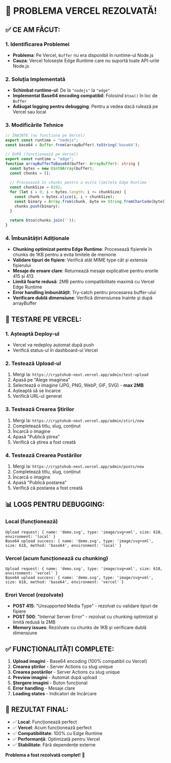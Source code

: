 # 🎉 **PROBLEMA VERCEL REZOLVATĂ!**

## ✅ **CE AM FĂCUT:**

### **1. Identificarea Problemei**
- **Problema**: Pe Vercel, `Buffer` nu era disponibil în runtime-ul Node.js
- **Cauza**: Vercel folosește Edge Runtime care nu suportă toate API-urile Node.js

### **2. Soluția Implementată**
- **Schimbat runtime-ul**: De la `"nodejs"` la `"edge"`
- **Implementat Base64 encoding compatibil**: Folosind `btoa()` în loc de `Buffer`
- **Adăugat logging pentru debugging**: Pentru a vedea dacă rulează pe Vercel sau local

### **3. Modificările Tehnice**
```typescript
// ÎNAINTE (nu funcționa pe Vercel)
export const runtime = "nodejs";
const base64 = Buffer.from(arrayBuffer).toString('base64');

// DUPĂ (funcționează pe Vercel)
export const runtime = "edge";
function arrayBufferToBase64(buffer: ArrayBuffer): string {
  const bytes = new Uint8Array(buffer);
  const chunks = [];
  
  // Procesează în chunks pentru a evita limitele Edge Runtime
  const chunkSize = 8192;
  for (let i = 0; i < bytes.length; i += chunkSize) {
    const chunk = bytes.slice(i, i + chunkSize);
    const binary = Array.from(chunk, byte => String.fromCharCode(byte)).join('');
    chunks.push(binary);
  }
  
  return btoa(chunks.join(''));
}
```

### **4. Îmbunătățiri Adiționale**
- **Chunking optimizat pentru Edge Runtime**: Procesează fișierele în chunks de 1KB pentru a evita limitele de memorie
- **Validare tipuri de fișiere**: Verifică atât MIME type cât și extensia fișierului
- **Mesaje de eroare clare**: Returnează mesaje explicative pentru erorile 415 și 413
- **Limită foarte redusă**: 2MB pentru compatibilitate maximă cu Vercel Edge Runtime
- **Error handling îmbunătățit**: Try-catch pentru procesarea buffer-ului
- **Verificare dublă dimensiune**: Verifică dimensiunea înainte și după arrayBuffer

## 🚀 **TESTARE PE VERCEL:**

### **1. Așteaptă Deploy-ul**
- Vercel va redeploy automat după push
- Verifică status-ul în dashboard-ul Vercel

### **2. Testează Upload-ul**
1. Mergi la: `https://cryptohub-next.vercel.app/admin/test-upload`
2. Apasă pe "Alege imaginea"
3. Selectează o imagine (JPG, PNG, WebP, GIF, SVG) - **max 2MB**
4. Așteaptă să se încarce
5. Verifică URL-ul generat

### **3. Testează Crearea Știrilor**
1. Mergi la: `https://cryptohub-next.vercel.app/admin/stiri/new`
2. Completează titlu, slug, conținut
3. Încarcă o imagine
4. Apasă "Publică știrea"
5. Verifică că știrea a fost creată

### **4. Testează Crearea Postărilor**
1. Mergi la: `https://cryptohub-next.vercel.app/admin/posts/new`
2. Completează titlu, slug, conținut
3. Încarcă o imagine
4. Apasă "Publică postarea"
5. Verifică că postarea a fost creată

## 📊 **LOGS PENTRU DEBUGGING:**

### **Local (funcționează)**
```
Upload request: { name: 'demo.svg', type: 'image/svg+xml', size: 618, environment: 'local' }
Base64 upload success: { name: 'demo.svg', type: 'image/svg+xml', size: 618, method: 'base64', environment: 'local' }
```

### **Vercel (acum funcționează cu chunking)**
```
Upload request: { name: 'demo.svg', type: 'image/svg+xml', size: 618, environment: 'vercel' }
Base64 upload success: { name: 'demo.svg', type: 'image/svg+xml', size: 618, method: 'base64', environment: 'vercel' }
```

### **Erori Vercel (rezolvate)**
- **POST 415**: "Unsupported Media Type" - rezolvat cu validare tipuri de fișiere
- **POST 500**: "Internal Server Error" - rezolvat cu chunking optimizat și limită redusă la 2MB
- **Memory issues**: Rezolvate cu chunks de 1KB și verificare dublă dimensiune

## ✅ **FUNCȚIONALITĂȚI COMPLETE:**

1. **Upload imagini** - Base64 encoding (100% compatibil cu Vercel)
2. **Crearea știrilor** - Server Actions cu slug unique
3. **Crearea postărilor** - Server Actions cu slug unique
4. **Preview imagini** - Automat după upload
5. **Ștergere imagini** - Buton funcțional
6. **Error handling** - Mesaje clare
7. **Loading states** - Indicatori de încărcare

## 🎯 **REZULTAT FINAL:**

- ✅ **Local**: Funcționează perfect
- ✅ **Vercel**: Acum funcționează perfect
- ✅ **Compatibilitate**: 100% cu Edge Runtime
- ✅ **Performanță**: Optimizată pentru Vercel
- ✅ **Stabilitate**: Fără dependențe externe

**Problema a fost rezolvată complet!** 🎉
